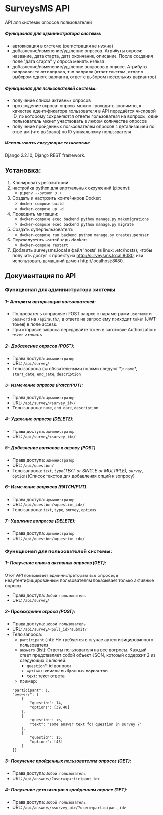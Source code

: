 # SurveysMS API
API для системы опросов пользователей

##### Функционал для администратора системы:
- авторизация в системе (регистрация не нужна)
- добавление/изменение/удаление опросов. Атрибуты опроса: название, дата старта, дата окончания, описание. После создания поле "дата старта" у опроса менять нельзя
- добавление/изменение/удаление вопросов в опросе. Атрибуты вопросов: текст вопроса, тип вопроса (ответ текстом, ответ с выбором одного варианта, ответ с выбором нескольких вариантов)

##### Функционал для пользователей системы:
- получение списка активных опросов
- прохождение опроса: опросы можно проходить анонимно, в качестве идентификатора пользователя в API передаётся числовой ID, по которому сохраняются ответы пользователя на вопросы; один пользователь может участвовать в любом количестве опросов
- получение пройденных пользователем опросов с детализацией по ответам (что выбрано) по ID уникальному пользователя

##### Использовать следующие технологии: 
Django 2.2.10, Django REST framework.

## Установка:
1. Клонировать репозиторий
2. настройка python для виртуальных окружений (pipenv):
    - `pipenv --python 3.7`
3. Создать и настроить контейнкров Docker:
    - `docker-compose build`
    - `docker-compose up -d`
4. Проводить миграции:
    - `docker-compose exec backend python manage.py makemigrations`
    - `docker-compose exec backend python manage.py migrate`
5. Создать суперпользователя:
    - `docker-compose run backend python manage.py createsuperuser`
6. Перезапустить контейнеры docker:
    - `docker-compose restart`
7. Добавить surveysms.local в файл 'hosts' (в linux: /etc/hosts), чтобы получить доступ к проекту на http://surveysms.local:8080, или использовать домашний домен http://localhost:8080.
## Документация по API
### Функционал для администратора системы:
##### 1- Алгоритм авторизации пользователей:
- Пользователь отправляет POST запрос с параметрами `username` и `password` на `/api/auth/`, в ответе на запрос ему приходит `token` (JWT-токен) в поле access.
- При отправке запроса передавайте токен в заголовке Authorization: token <токен>
##### 2- Добавление опросов (POST):
- Права доступа: `Администратор`
- URL: `/api/survey/`
- Тело запроса (за обязательными полями следуют \*): `name`*, `start_date`, `end_date`, `description`
##### 3- Изменение опросов (Patch/PUT):
- Права доступа: `Администратор`
- URL: `/api/survey/<survey_id>/`
- Тело запроса: `name`, `end_date`, `description`
##### 4- Удаление опросов (DELETE):
- Права доступа: `Администратор`
- URL: `/api/survey/<survey_id>/`
##### 5- Добавление вопросов к опросу (POST)
- Права доступа: `Администратор`
- URL: `/api/question/`
- Тело запроса: `text`*, `type`(TEXT or SINGLE or MULTIPLE), `survey`*, `options`(Список текстов для добавления опций к вопросу)
##### 6- Изменение вопросов (PATCH/PUT)
- Права доступа: `Администратор`
- URL: `/api/question/<question_id>/`
- Тело запроса: `text`, `type`, `survey`, `options`
##### 7- Удаление вопросов (DELETE):
- Права доступа: `Администратор`
- URL: `/api/question/<question_id>/`

### Функционал для пользователей системы:
##### 1- Получение списка активных опросов (GET):
Этот API показывает администраторам все опросы, а неаутентифицированным пользователям показывает только активные опросы.
- Права доступа: `Любой пользователь`
- URL: `/api/survey/`
##### 2- Прохождение опроса (POST):
- Права доступа: `Любой пользователь`
- URL: `/api/survey/<poll_id>/submit/`
- Тело запроса:
   - `participant` (int): Не требуется в случае аутентифицированного пользователя
   - `answers` (list): Ответы пользователя на все вопросы. Каждый ответ представляет собой объект JSON, который содержит 2 из следующих 3 ключей:
        - `question`*: id вопроса
        - `options`: список выбранных вариантов
        - `text`: текст ответа
   - пример:
    ```{
    "participant": 1,
    "answers": [
        {
            "question": 14,
            "options": [39,40]
        },
        {
            "question": 16,
            "text": "some answer text for question in survey 7"
        },
        {
            "question": 15,
            "options": [43]
        }
    ]}
  ```
##### 3- Получение пройденных пользователем опросов (GET):
- Права доступа: `Любой пользователь`
- URL: `/api/answers/?user=<participant_id>`

##### 4- Получение детализации о пройденном опросе (GET):
- Права доступа: `Любой пользователь`
- URL: `/api/answers/<survey_id>/?user=<participant_id>`